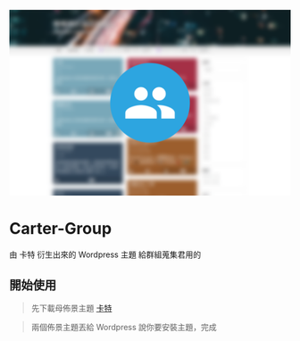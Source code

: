 ![](https://raw.githubusercontent.com/gnehs/Carter-Group/9e6f05cb17928042586c51f820bbca8ae21a203a/screenshot.png)
# Carter-Group
由 卡特 衍生出來的 Wordpress 主題 給群組蒐集君用的

## 開始使用
> 先下載母佈景主題 [卡特](https://github.com/gnehs/Carter) 

> 兩個佈景主題丟給 Wordpress 說你要安裝主題，完成
